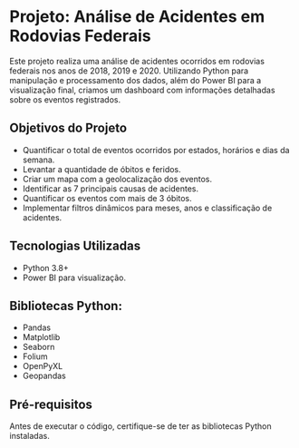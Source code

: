 # Projeto: Análise de Acidentes em Rodovias Federais
Este projeto realiza uma análise de acidentes ocorridos em rodovias federais nos anos de 2018, 2019 e 2020. Utilizando Python para manipulação e processamento dos dados, além do Power BI para a visualização final, criamos um dashboard com informações detalhadas sobre os eventos registrados.

## Objetivos do Projeto

- Quantificar o total de eventos ocorridos por estados, horários e dias da semana.
- Levantar a quantidade de óbitos e feridos.
- Criar um mapa com a geolocalização dos eventos.
- Identificar as 7 principais causas de acidentes.
- Quantificar os eventos com mais de 3 óbitos.
- Implementar filtros dinâmicos para meses, anos e classificação de acidentes.
  
## Tecnologias Utilizadas
- Python 3.8+
- Power BI para visualização.

## Bibliotecas Python:
- Pandas
- Matplotlib
- Seaborn
- Folium
- OpenPyXL
- Geopandas

## Pré-requisitos
  Antes de executar o código, certifique-se de ter as bibliotecas Python instaladas.
